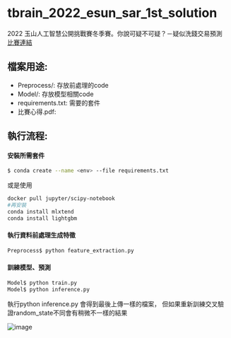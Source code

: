 # tbrain_2022_esun_sar_1st_solution
2022 玉山人工智慧公開挑戰賽冬季賽。你說可疑不可疑？－疑似洗錢交易預測 
[比賽連結](https://tbrain.trendmicro.com.tw/Competitions/Details/24)

## 檔案用途:
- Preprocess/: 存放前處理的code
- Model/: 存放模型相關code
- requirements.txt: 需要的套件
- 比賽心得.pdf: 


## 執行流程:
#### 安裝所需套件
```sh
$ conda create --name <env> --file requirements.txt
```
或是使用
```sh
docker pull jupyter/scipy-notebook
#再安裝
conda install mlxtend
conda install lightgbm
```

#### 執行資料前處理生成特徵
```sh
Preprocess$ python feature_extraction.py
```
#### 訓練模型、預測
```sh
Model$ python train.py
Model$ python inference.py 
```

執行python inference.py 會得到最後上傳一樣的檔案，
但如果重新訓練交叉驗證random_state不同會有稍微不一樣的結果


![image](https://user-images.githubusercontent.com/5851454/210141489-2453a512-278f-4947-9823-10e2c7a0f357.png)
